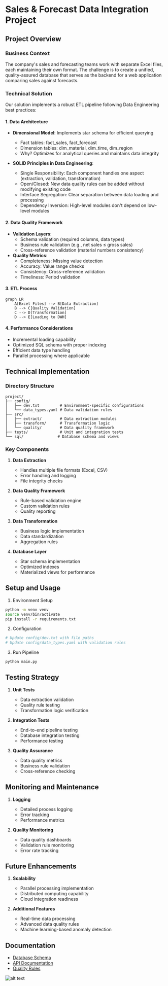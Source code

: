 # Sales & Forecast Data Integration Project

## Project Overview

### Business Context

The company's sales and forecasting teams work with separate Excel files, each maintaining their own format. The challenge is to create a unified, quality-assured database that serves as the backend for a web application comparing sales against forecasts.

### Technical Solution

Our solution implements a robust ETL pipeline following Data Engineering best practices:

#### 1. Data Architecture

- **Dimensional Model**: Implements star schema for efficient querying

  - Fact tables: fact_sales, fact_forecast
  - Dimension tables: dim_material, dim_time, dim_region
  - Why? Optimizes for analytical queries and maintains data integrity

- **SOLID Principles in Data Engineering**:
  - Single Responsibility: Each component handles one aspect (extraction, validation, transformation)
  - Open/Closed: New data quality rules can be added without modifying existing code
  - Interface Segregation: Clear separation between data loading and processing
  - Dependency Inversion: High-level modules don't depend on low-level modules

#### 2. Data Quality Framework

- **Validation Layers**:
  - Schema validation (required columns, data types)
  - Business rule validation (e.g., net sales ≤ gross sales)
  - Cross-reference validation (material numbers consistency)
- **Quality Metrics**:
  - Completeness: Missing value detection
  - Accuracy: Value range checks
  - Consistency: Cross-reference validation
  - Timeliness: Period validation

#### 3. ETL Process

```mermaid
graph LR
    A[Excel Files] --> B[Data Extraction]
    B --> C[Quality Validation]
    C --> D[Transformation]
    D --> E[Loading to DWH]
```

#### 4. Performance Considerations

- Incremental loading capability
- Optimized SQL schema with proper indexing
- Efficient data type handling
- Parallel processing where applicable

## Technical Implementation

### Directory Structure

```
project/
├── config/
│   ├── dev.txt         # Environment-specific configurations
│   └── data_types.yaml # Data validation rules
├── src/
│   ├── extract/        # Data extraction modules
│   ├── transform/      # Transformation logic
│   └── quality/        # Data quality framework
├── tests/              # Unit and integration tests
└── sql/               # Database schema and views
```

### Key Components

1. **Data Extraction**

   - Handles multiple file formats (Excel, CSV)
   - Error handling and logging
   - File integrity checks

2. **Data Quality Framework**

   - Rule-based validation engine
   - Custom validation rules
   - Quality reporting

3. **Data Transformation**

   - Business logic implementation
   - Data standardization
   - Aggregation rules

4. **Database Layer**
   - Star schema implementation
   - Optimized indexes
   - Materialized views for performance

## Setup and Usage

1. Environment Setup

```bash
python -m venv venv
source venv/bin/activate
pip install -r requirements.txt
```

2. Configuration

```bash
# Update config/dev.txt with file paths
# Update config/data_types.yaml with validation rules
```

3. Run Pipeline

```bash
python main.py
```

## Testing Strategy

1. **Unit Tests**

   - Data extraction validation
   - Quality rule testing
   - Transformation logic verification

2. **Integration Tests**

   - End-to-end pipeline testing
   - Database integration testing
   - Performance testing

3. **Quality Assurance**
   - Data quality metrics
   - Business rule validation
   - Cross-reference checking

## Monitoring and Maintenance

1. **Logging**

   - Detailed process logging
   - Error tracking
   - Performance metrics

2. **Quality Monitoring**
   - Data quality dashboards
   - Validation rule monitoring
   - Error rate tracking

## Future Enhancements

1. **Scalability**

   - Parallel processing implementation
   - Distributed computing capability
   - Cloud integration readiness

2. **Additional Features**
   - Real-time data processing
   - Advanced data quality rules
   - Machine learning-based anomaly detection

## Documentation

- [Database Schema](docs/schema.md)
- [API Documentation](docs/api.md)
- [Quality Rules](docs/quality_rules.md)

![alt text](image.png)
